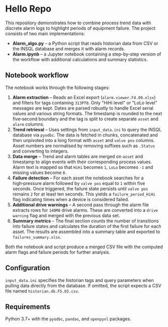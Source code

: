 # Hello Repo

This repository demonstrates how to combine process trend data with discrete alarm logs to highlight periods of equipment failure. The project consists of two main implementations:

* **Alarm_algo.py** – a Python script that reads historian data from CSV or the INSQL database and merges it with alarm records.
* **Alarm.ipynb** – a Jupyter notebook containing a step-by-step version of the workflow with additional calculations and summary statistics.

## Notebook workflow

The notebook works through the following stages:

1. **Alarm extraction** – Reads an Excel export (`alarm.viewer.F4.09.xlsx`) and filters for tags containing `313PT0`. Only "HiHi level" or "LoLo level" messages are kept. Dates are parsed robustly to handle Excel serial values and various string formats. The timestamp is rounded to the next five‑second boundary and the tag is split to create separate `asset` and `alarm` columns.
2. **Trend retrieval** – Uses settings from `input_data.ini` to query the INSQL database via `pyodbc`. The data is fetched in chunks, concatenated and then unpivoted into a long format with `asset` and `valve pos` columns. Asset numbers are normalised by removing suffixes such as `.Status` and converting to integers.
3. **Data merge** – Trend and alarm tables are merged on `asset` and timestamp to align events with their corresponding process values. Alarm text is mapped so that `HiHi` becomes `1`, `LoLo` becomes `-1` and missing values become `0`.
4. **Failure detection** – For each asset the notebook searches for a high‑pressure alarm followed by `valve pos` equal to `1` within five seconds. Once triggered, the failure state persists until `valve pos` remains `2` for at least ten seconds. This yields a `failure_period_HiHi` flag indicating times when a device is considered failed.
5. **Additional drive warnings** – A second pass through the alarm file extracts rows for `140M0` drive alarms. These are converted into a `drive warning` flag and merged with the previous data set.
6. **Summary metrics** – The final section counts the number of transitions into failure states and calculates the duration of the first failure for each asset. The results are assembled into a summary table and exported to `failures_summary.xlsx`.

Both the notebook and script produce a merged CSV file with the computed alarm flags and failure periods for further analysis.

## Configuration

`input_data.ini` specifies the historian tags and query parameters when pulling data directly from the database. If omitted, the script expects a CSV file named `historian.db.F5.03.csv`.

## Requirements

Python 3.7+ with the `pyodbc`, `pandas`, and `openpyxl` packages.
